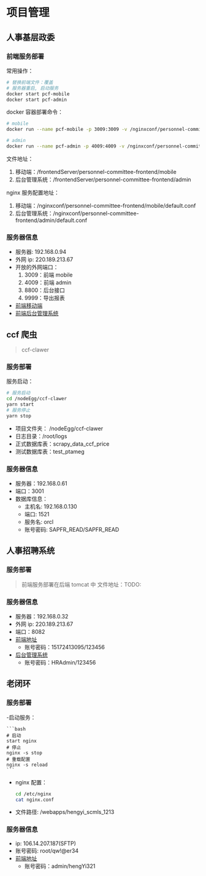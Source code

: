 # 项目管理

## 人事基层政委

### 前端服务部署

常用操作：

```bash
# 替换前端文件：覆盖
# 服务器重启, 启动服务
docker start pcf-mobile
docker start pcf-admin
```

docker 容器部署命令：

```bash
# mobile
docker run --name pcf-mobile -p 3009:3009 -v /nginxconf/personnel-committee-frontend/mobile/default.conf:/etc/nginx/conf.d/default.conf -v /frontendServer/personnel-committee-frontend/mobile:/usr/share/nginx/html -d nginx

# admin
docker run --name pcf-admin -p 4009:4009 -v /nginxconf/personnel-committee-frontend/admin/default.conf:/etc/nginx/conf.d/default.conf -v /frontendServer/personnel-committee-frontend/admin:/usr/share/nginx/html -d nginx
```

文件地址：

1. 移动端：/frontendServer/personnel-committee-frontend/mobile
2. 后台管理系统：/frontendServer/personnel-committee-frontend/admin

nginx 服务配置地址：

1. 移动端：/nginxconf/personnel-committee-frontend/mobile/default.conf
2. 后台管理系统：/nginxconf/personnel-committee-frontend/admin/default.conf

### 服务器信息

- 服务器: 192.168.0.94
- 外网 ip: 220.189.213.67
- 开放的外网端口：
  1. 3009：前端 mobile
  2. 4009：前端 admin
  3. 8800：后台接口
  4. 9999：导出报表
- [前端移动端](http://220.189.213.67:3009/)
- [前端后台管理系统](http://220.189.213.67:4009/)

## ccf 爬虫

> ccf-clawer

### 服务部署

服务启动：

```bash
# 服务启动
cd /nodeEgg/ccf-clawer
yarn start
# 服务停止
yarn stop
```

- 项目文件夹： /nodeEgg/ccf-clawer
- 日志目录：/root/logs
- 正式数据库表：scrapy_data_ccf_price
- 测试数据库表：test_ptameg

### 服务器信息

- 服务器：192.168.0.61
- 端口：3001
- 数据库信息：
  - 主机名: 192.168.0.130
  - 端口: 1521
  - 服务名: orcl
  - 账号密码: SAPFR_READ/SAPFR_READ

## 人事招聘系统

### 服务部署

> 前端服务部署在后端 tomcat 中
> 文件地址：TODO:

### 服务器信息

- 服务器：192.168.0.32
- 外网 ip: 220.189.213.67
- 端口：8082
- [前端地址](http://220.189.213.67:8082/hrsystem/webpage/com/hrsystem/index.html#/)
  - 账号密码：15172413095/123456
- [后台管理系统](http://220.189.213.67:8082/hrsystem/loginController.do?login#)
  - 账号密码：HRAdmin/123456

## 老闭环

### 服务部署

-启动服务：

    ```bash
    # 启动
    start nginx
    # 停止
    nginx -s stop
    # 重载配置
    nginx -s reload
    ```

- nginx 配置：

  ```bash
  cd /etc/nginx
  cat nginx.conf
  ```

- 文件路径: /webapps/hengyi_scmls_1213

### 服务器信息

- ip: 106.14.207.187(SFTP)
- 账号密码: root/qw!@er34
- [前端地址](http://sales.hengyi.com/#/)
  - 账号密码：admin/hengYi321
